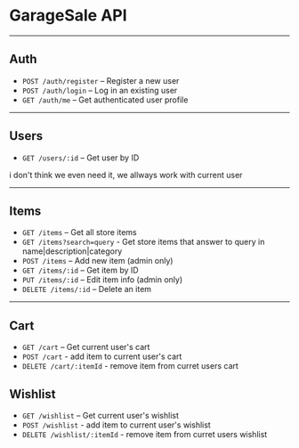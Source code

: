 
# GarageSale API

---

## Auth
- `POST /auth/register` – Register a new user
- `POST /auth/login` – Log in an existing user
- `GET /auth/me` – Get authenticated user profile

---

## Users
- `GET /users/:id` – Get user by ID
<!-- - `GET /users/:id/cart` – Get user's cart
- `GET /users/:id/wishlist` – Get user's wishlist --> i don't think we even need it, we allways work with current user

---

## Items
- `GET /items` – Get all store items
- `GET /items?search=query` - Get store items that answer to query in name|description|category
- `POST /items` – Add new item (admin only)
- `GET /items/:id` – Get item by ID
- `PUT /items/:id` – Edit item info (admin only)
- `DELETE /items/:id` – Delete an item

---

## Cart
- `GET /cart` – Get current user's cart
- `POST /cart` - add item to current user's cart
- `DELETE /cart/:itemId` - remove item from curret users cart

## Wishlist
- `GET /wishlist` – Get current user's wishlist
- `POST /wishlist` - add item to current user's wishlist
- `DELETE /wishlist/:itemId` - remove item from curret users wishlist